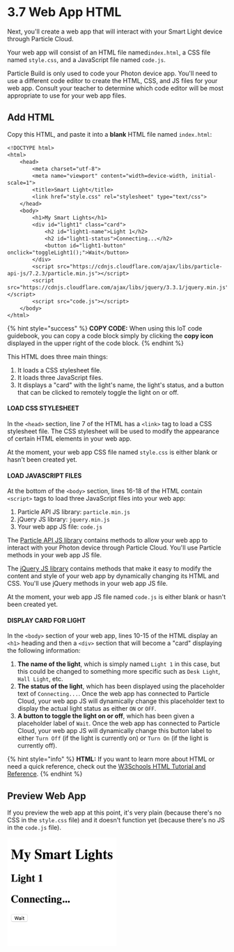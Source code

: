 # 3.7 Web App HTML

Next, you'll create a web app that will interact with your Smart Light device through Particle Cloud.

Your web app will consist of an HTML file named`index.html`, a CSS file named `style.css`, and a JavaScript file named `code.js`.  

Particle Build is only used to code your Photon device app. You'll need to use a different code editor to create the HTML, CSS, and JS files for your web app. Consult your teacher to determine which code editor will be most appropriate to use for your web app files.

## Add HTML

Copy this HTML, and paste it into a **blank** HTML file named `index.html`:

```markup
<!DOCTYPE html>
<html>
    <head>
		<meta charset="utf-8">
		<meta name="viewport" content="width=device-width, initial-scale=1">
        <title>Smart Light</title>
        <link href="style.css" rel="stylesheet" type="text/css">
    </head>
    <body>
        <h1>My Smart Lights</h1>
        <div id="light1" class="card">
            <h2 id="light1-name">Light 1</h2>
            <h2 id="light1-status">Connecting...</h2>
            <button id="light1-button" onclick="toggleLight1();">Wait</button>
        </div>
        <script src="https://cdnjs.cloudflare.com/ajax/libs/particle-api-js/7.2.3/particle.min.js"></script>
        <script src="https://cdnjs.cloudflare.com/ajax/libs/jquery/3.3.1/jquery.min.js"></script>
        <script src="code.js"></script>
    </body>
</html>
```

{% hint style="success" %}
**COPY CODE:** When using this IoT code guidebook, you can copy a code block simply by clicking the **copy icon** displayed in the upper right of the code block.
{% endhint %}

This HTML does three main things:

1. It loads a CSS stylesheet file.
2. It loads three JavaScript files.
3. It displays a "card" with the light's name, the light's status, and a button that can be clicked to remotely toggle the light on or off.

#### LOAD CSS STYLESHEET

In the `<head>` section, line 7 of the HTML has a `<link>` tag to load a CSS stylesheet file. The CSS stylesheet will be used to modify the appearance of certain HTML elements in your web app.

At the moment, your web app CSS file named `style.css` is either blank or hasn't been created yet.

#### LOAD JAVASCRIPT FILES

At the bottom of the `<body>` section, lines 16-18 of the HTML contain `<script>` tags to load three JavaScript files into your web app:

1. Particle API JS library:  `particle.min.js`
2. jQuery JS library:  `jquery.min.js`
3. Your web app JS file:  `code.js`

The [Particle API JS library](https://docs.particle.io/reference/javascript/) contains methods to allow your web app to interact with your Photon device through Particle Cloud. You'll use Particle methods in your web app JS file.

The [jQuery JS library](https://api.jquery.com/) contains methods that make it easy to modify the content and style of your web app by dynamically changing its HTML and CSS. You'll use jQuery methods in your web app JS file.

At the moment, your web app JS file named `code.js` is either blank or hasn't been created yet.

#### DISPLAY CARD FOR LIGHT

In the `<body>` section of your web app, lines 10-15 of the HTML display an `<h1>` heading and then a `<div>` section that will become a "card" displaying the following information:

1. **The name of the light**, which is simply named `Light 1` in this case, but this could be changed to something more specific such as `Desk Light`, `Hall Light`, etc.
2. **The status of the light**, which has been displayed using the placeholder text of `Connecting...`. Once the web app has connected to Particle Cloud, your web app JS will dynamically change this placeholder text to display the actual light status as either `ON` or `OFF`.
3. **A button to toggle the light on or off**, which has been given a placeholder label of `Wait`. Once the web app has connected to Particle Cloud, your web app JS will dynamically change this button label to either `Turn Off` \(if the light is currently on\) or  `Turn On` \(if the light is currently off\).

{% hint style="info" %}
**HTML:**  If you want to learn more about HTML or need a quick reference, check out the [W3Schools HTML Tutorial and Reference](https://www.w3schools.com/html/default.asp).
{% endhint %}

## Preview Web App

If you preview the web app at this point, it's very plain \(because there's no CSS in the `style.css` file\) and it doesn't function yet \(because there's no JS in the `code.js` file\).

![](../../.gitbook/assets/smart-light-web-app-html.png)

